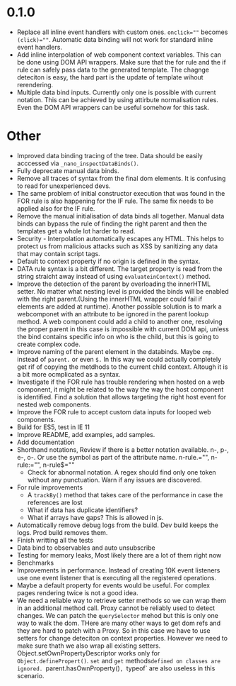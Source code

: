 # 0.1.0
* Replace all inline event handlers with custom ones. `onclick=""` becomes `(click)=""`. Automatic data binding will not work for standard inline event handlers.
* Add inline interpolation of web component context variables. This can be done using DOM API wrappers. Make sure that the for rule and the if rule can safely pass data to the generated template. The chagnge deteciton is easy, the hard part is the update of template wihout rerendering.
* Multiple data bind inputs. Currently only one is possible with current notation. This can be achieved by using attirbute normalisation rules. Even the DOM API wrappers can be useful somehow for this task.

# Other
* Improved data binding tracing of the tree. Data should be easily acccessed via `_nano_inspectDataBinds()`.
* Fully deprecate manual data binds.
* Remove all traces of syntax from the final dom elements. It is confusing to read for unexperienced devs.
* The same problem of initial constructor execution that was found in the FOR rule is also happening for the IF rule. The same fix needs to be applied also for the IF rule. 
* Remove the manual initialisation of data binds all together. Manual data binds can bypass the rule of finding the right parent and then the templates get a whole lot harder to read.
* Security - Interpolation automatically escapes any HTML. This helps to protect us from malicious attacks such as XSS by sanitizing any data that may contain script tags. 
* Default to context property if no origin is defined in the syntax.
* DATA rule syntax is a bit different. The target property is read from the string straicht away instead of using `evaluateinContext()` method.
* Improve the detection of the parent by overloading the innerHTML setter. No matter what nesting level is provided the binds will be enabled with the right parent.(Using the innerHTML wrapper could fail if elements are added at runtime). Another possible solution is to mark a webcomponet with an attribute to be ignored in the parent lookup method. A web component could add a child to another one, resolving the proper parent in this case is impossible with current DOM api, unless the bind contains specific info on who is the child, but this is going to create complex code. 
* Improve naming of the parent element in the databinds. Maybe `cmp.` instead of `parent.` or even `$.` In this way we could actually completely get rif of copying the metdhods to the current child context. Altough it is a bit more ocmplicated as a syntax.
* Investigate if the FOR rule has trouble rendering when hosted on a web component, it might be related to the way the way the host component is identified. Find a solution that allows targeting the right host event for nested web components.
* Improve the FOR rule to accept custom data inputs for looped web components.
* Build for ES5, test in IE 11
* Improve README, add examples, add samples.
* Add documentation
* Shorthand notations, Review if there is a better notation available. n-, p-, e-, o-. Or use the symbol as part of the attribute name. n-rule.="", n-rule:="", n-rule$=""
	* Check for abnormal notation. A regex should find only one token without any punctuation. Warn if any issues are discovered.
* For rule improvements
	* A `trackBy()` method that takes care of the performance in case the references are lost
	* What if data has duplicate identifiers?
	* What if arrays have gaps? This is allowed in js.
* Automatically remove debug logs from the build. Dev build keeps the logs. Prod build removes them.
* Finish writting all the tests
* Data bind to observables and auto unsubscribe
* Testing for memory leaks, Most likely there are a lot of them right now
* Benchmarks
* Improvements in performance. Instead of creating 10K event listeners use one event listener that is executing all the registered operations.
* Maybe a default property for events would be useful. For complex pages rendering twice is not a good idea.
* We need a reliable way to retrieve setter methods so we can wrap them in an additional method call. Proxy cannot be reliably used to detect changes. We can patch the `querySelector` mehod but this is only one way to walk the dom. THere are many other ways to get dom refs and they are hard to patch with a Proxy. So in this case we have to use setters for change deteciton on context properties. However we need to make sure thath we also wrap all existing setters. Object.setOwnPropertyDescriptor works only for `Object.definePropert()`. `set` and `get` methods`defined on classes are ignored. `parent.hasOwnProperty()`, `typeof` are also useless in this scenario.